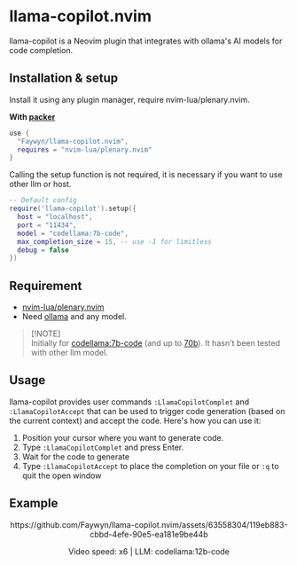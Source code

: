 # llama-copilot.nvim

llama-copilot is a Neovim plugin that integrates with ollama's AI models for code completion.

## Installation & setup
Install it using any plugin manager, require nvim-lua/plenary.nvim.

**With [packer](https://github.com/wbthomason/packer.nvim)**
```lua
use {
  "Faywyn/llama-copilot.nvim",
  requires = "nvim-lua/plenary.nvim"
}
```
Calling the setup function is not required, it is necessary if you want to use other llm or host.

```lua
-- Default config
require('llama-copilot').setup({
  host = "localhost",
  port = "11434",
  model = "codellama:7b-code",
  max_completion_size = 15, -- use -1 for limitless
  debug = false
})
```

## Requirement
- [nvim-lua/plenary.nvim](https://github.com/nvim-lua/plenary.nvim)
- Need [ollama](https://ollama.com/) and any model.
> [!NOTE]\
> Initially for [codellama:7b-code](https://ollama.com/library/codellama:7b-code) (and up to [70b](https://ollama.com/library/codellama:70b-code)). It hasn't been tested with other llm model.

## Usage
llama-copilot provides user commands ``:LlamaCopilotComplet`` and ``:LlamaCopilotAccept`` that can be used to trigger code generation (based on the current context) and accept the code.
Here's how you can use it:

1. Position your cursor where you want to generate code.
2. Type ``:LlamaCopilotComplet`` and press Enter.
3. Wait for the code to generate
4. Type ``:LlamaCopilotAccept`` to place the completion on your file or ``:q`` to quit the open window

## Example
<div align="center">
  <p>https://github.com/Faywyn/llama-copilot.nvim/assets/63558304/119eb883-cbbd-4efe-90e5-ea181e9be44b</p>
  Video speed: x6  |  LLM: codellama:12b-code
</div>
